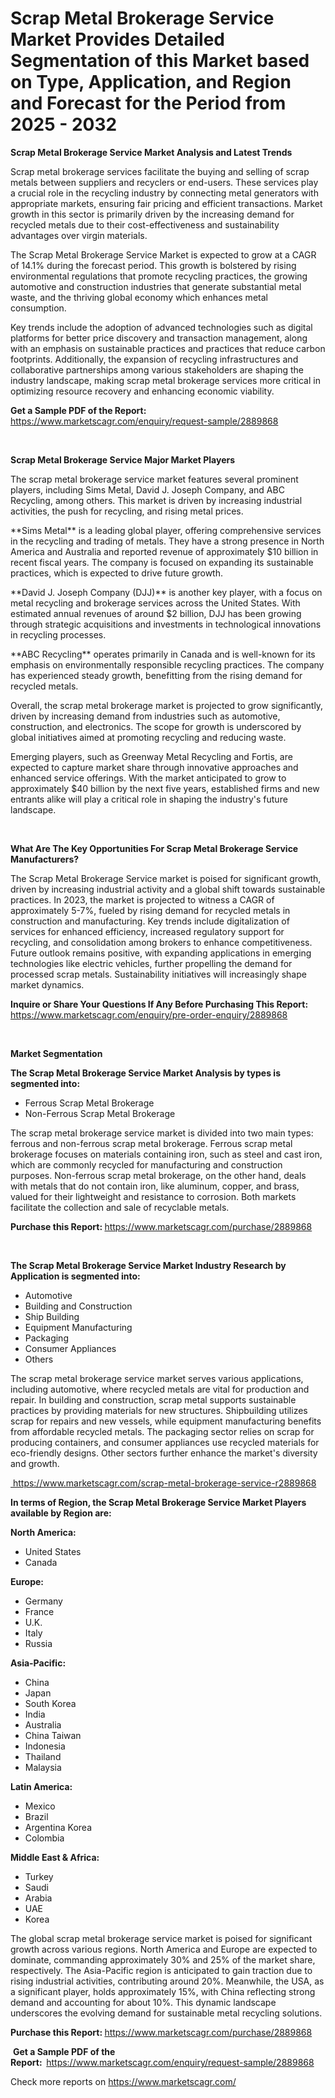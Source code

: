 <p><h1>Scrap Metal Brokerage Service Market Provides Detailed Segmentation of this Market based on Type, Application, and Region and Forecast for the Period from 2025 - 2032</h1></p><p><strong>Scrap Metal Brokerage Service Market Analysis and Latest Trends</strong></p>
<p><p>Scrap metal brokerage services facilitate the buying and selling of scrap metals between suppliers and recyclers or end-users. These services play a crucial role in the recycling industry by connecting metal generators with appropriate markets, ensuring fair pricing and efficient transactions. Market growth in this sector is primarily driven by the increasing demand for recycled metals due to their cost-effectiveness and sustainability advantages over virgin materials. </p><p>The Scrap Metal Brokerage Service Market is expected to grow at a CAGR of 14.1% during the forecast period. This growth is bolstered by rising environmental regulations that promote recycling practices, the growing automotive and construction industries that generate substantial metal waste, and the thriving global economy which enhances metal consumption. </p><p>Key trends include the adoption of advanced technologies such as digital platforms for better price discovery and transaction management, along with an emphasis on sustainable practices and practices that reduce carbon footprints. Additionally, the expansion of recycling infrastructures and collaborative partnerships among various stakeholders are shaping the industry landscape, making scrap metal brokerage services more critical in optimizing resource recovery and enhancing economic viability.</p></p>
<p><strong>Get a Sample PDF of the Report:&nbsp;</strong> <a href="https://www.marketscagr.com/enquiry/request-sample/2889868?utm_campaign=3166&utm_medium=2&utm_source=Github&utm_content=ia&utm_term=14032025&utm_id=scrap-metal-brokerage-service">https://www.marketscagr.com/enquiry/request-sample/2889868</a></p>
<p>&nbsp;</p>
<p><strong>Scrap Metal Brokerage Service Major Market Players</strong></p>
<p><p>The scrap metal brokerage service market features several prominent players, including Sims Metal, David J. Joseph Company, and ABC Recycling, among others. This market is driven by increasing industrial activities, the push for recycling, and rising metal prices.</p><p>**Sims Metal** is a leading global player, offering comprehensive services in the recycling and trading of metals. They have a strong presence in North America and Australia and reported revenue of approximately $10 billion in recent fiscal years. The company is focused on expanding its sustainable practices, which is expected to drive future growth.</p><p>**David J. Joseph Company (DJJ)** is another key player, with a focus on metal recycling and brokerage services across the United States. With estimated annual revenues of around $2 billion, DJJ has been growing through strategic acquisitions and investments in technological innovations in recycling processes.</p><p>**ABC Recycling** operates primarily in Canada and is well-known for its emphasis on environmentally responsible recycling practices. The company has experienced steady growth, benefitting from the rising demand for recycled metals.</p><p>Overall, the scrap metal brokerage market is projected to grow significantly, driven by increasing demand from industries such as automotive, construction, and electronics. The scope for growth is underscored by global initiatives aimed at promoting recycling and reducing waste.</p><p>Emerging players, such as Greenway Metal Recycling and Fortis, are expected to capture market share through innovative approaches and enhanced service offerings. With the market anticipated to grow to approximately $40 billion by the next five years, established firms and new entrants alike will play a critical role in shaping the industry's future landscape.</p></p>
<p>&nbsp;</p>
<p><strong>What Are The Key Opportunities For Scrap Metal Brokerage Service Manufacturers?</strong></p>
<p><p>The Scrap Metal Brokerage Service market is poised for significant growth, driven by increasing industrial activity and a global shift towards sustainable practices. In 2023, the market is projected to witness a CAGR of approximately 5-7%, fueled by rising demand for recycled metals in construction and manufacturing. Key trends include digitalization of services for enhanced efficiency, increased regulatory support for recycling, and consolidation among brokers to enhance competitiveness. Future outlook remains positive, with expanding applications in emerging technologies like electric vehicles, further propelling the demand for processed scrap metals. Sustainability initiatives will increasingly shape market dynamics.</p></p>
<p><strong>Inquire or Share Your Questions If Any Before Purchasing This Report:</strong> <a href="https://www.marketscagr.com/enquiry/pre-order-enquiry/2889868?utm_campaign=3166&utm_medium=2&utm_source=Github&utm_content=ia&utm_term=14032025&utm_id=scrap-metal-brokerage-service">https://www.marketscagr.com/enquiry/pre-order-enquiry/2889868</a></p>
<p>&nbsp;</p>
<p><strong>Market Segmentation</strong></p>
<p><strong>The Scrap Metal Brokerage Service Market Analysis by types is segmented into:</strong></p>
<p><ul><li>Ferrous Scrap Metal Brokerage</li><li>Non-Ferrous Scrap Metal Brokerage</li></ul></p>
<p><p>The scrap metal brokerage service market is divided into two main types: ferrous and non-ferrous scrap metal brokerage. Ferrous scrap metal brokerage focuses on materials containing iron, such as steel and cast iron, which are commonly recycled for manufacturing and construction purposes. Non-ferrous scrap metal brokerage, on the other hand, deals with metals that do not contain iron, like aluminum, copper, and brass, valued for their lightweight and resistance to corrosion. Both markets facilitate the collection and sale of recyclable metals.</p></p>
<p><strong>Purchase this Report:&nbsp;</strong><a href="https://www.marketscagr.com/purchase/2889868?utm_campaign=3166&utm_medium=2&utm_source=Github&utm_content=ia&utm_term=14032025&utm_id=scrap-metal-brokerage-service">https://www.marketscagr.com/purchase/2889868</a></p>
<p>&nbsp;</p>
<p><strong>The Scrap Metal Brokerage Service Market Industry Research by Application is segmented into:</strong></p>
<p><ul><li>Automotive</li><li>Building and Construction</li><li>Ship Building</li><li>Equipment Manufacturing</li><li>Packaging</li><li>Consumer Appliances</li><li>Others</li></ul></p>
<p><p>The scrap metal brokerage service market serves various applications, including automotive, where recycled metals are vital for production and repair. In building and construction, scrap metal supports sustainable practices by providing materials for new structures. Shipbuilding utilizes scrap for repairs and new vessels, while equipment manufacturing benefits from affordable recycled metals. The packaging sector relies on scrap for producing containers, and consumer appliances use recycled materials for eco-friendly designs. Other sectors further enhance the market's diversity and growth.</p></p>
<p><a href="https://www.marketscagr.com/scrap-metal-brokerage-service-r2889868?utm_campaign=3166&utm_medium=2&utm_source=Github&utm_content=ia&utm_term=14032025&utm_id=scrap-metal-brokerage-service">&nbsp;https://www.marketscagr.com/scrap-metal-brokerage-service-r2889868</a></p>
<p><strong>In terms of Region, the Scrap Metal Brokerage Service Market Players available by Region are:</strong></p>
<p>
    <p> <strong> North America: </strong>
        <ul>
            <li>United States</li>
            <li>Canada</li>
        </ul>
        </p> 
    <p> <strong> Europe: </strong>
        <ul>
            <li>Germany</li>
            <li>France</li>
            <li>U.K.</li>
            <li>Italy</li>
            <li>Russia</li>
        </ul>
        </p> 
    <p> <strong> Asia-Pacific: </strong>
        <ul>
            <li>China</li>
            <li>Japan</li>
            <li>South Korea</li>
            <li>India</li>
            <li>Australia</li>
            <li>China Taiwan</li>
            <li>Indonesia</li>
            <li>Thailand</li>
            <li>Malaysia</li>
        </ul>
        </p> 
    <p> <strong> Latin America: </strong>
        <ul>
            <li>Mexico</li>
            <li>Brazil</li>
            <li>Argentina Korea</li>
            <li>Colombia</li>
        </ul>
        </p> 
    <p> <strong> Middle East & Africa: </strong>
        <ul>
            <li>Turkey</li>
            <li>Saudi</li>
            <li>Arabia</li>
            <li>UAE</li>
            <li>Korea</li>
        </ul>
    </p>
    </p>
<p><p>The global scrap metal brokerage service market is poised for significant growth across various regions. North America and Europe are expected to dominate, commanding approximately 30% and 25% of the market share, respectively. The Asia-Pacific region is anticipated to gain traction due to rising industrial activities, contributing around 20%. Meanwhile, the USA, as a significant player, holds approximately 15%, with China reflecting strong demand and accounting for about 10%. This dynamic landscape underscores the evolving demand for sustainable metal recycling solutions.</p></p>
<p><strong>Purchase this Report: </strong><a href="https://www.marketscagr.com/purchase/2889868?utm_campaign=3166&utm_medium=2&utm_source=Github&utm_content=ia&utm_term=14032025&utm_id=scrap-metal-brokerage-service">https://www.marketscagr.com/purchase/2889868</a></p>
<p>&nbsp;<strong>Get a Sample PDF of the Report:&nbsp;&nbsp;</strong><a href="https://www.marketscagr.com/enquiry/request-sample/2889868?utm_campaign=3166&utm_medium=2&utm_source=Github&utm_content=ia&utm_term=14032025&utm_id=scrap-metal-brokerage-service">https://www.marketscagr.com/enquiry/request-sample/2889868</a></p>
<p><strong></strong></p>
<p>Check more reports on <a href="https://www.marketscagr.com/?utm_campaign=3166&utm_medium=2&utm_source=Github&utm_content=ia&utm_term=14032025&utm_id=scrap-metal-brokerage-service">https://www.marketscagr.com/</a></p>